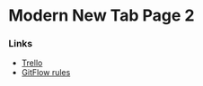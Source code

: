 # Modern New Tab Page 2

### Links
- [Trello](https://trello.com/b/p5x3xBDE/new-tab-extension)
- [GitFlow rules](http://nvie.com/posts/a-successful-git-branching-model/)
